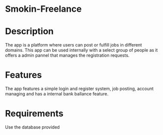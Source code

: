 # Smokin-Freelance

# Description
  The app is a platform where users can post or fulfill jobs in different domains.
  This app can be used internally with a select group of people as it offers a admin pannel that manages the registration requests.
# Features
  The app features a simple login and register system, job posting, account managing and has a internal bank ballance feature.

# Requirements
  Use the database provided

